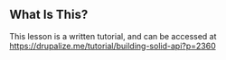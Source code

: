 ## What Is This?

This lesson is a written tutorial, and can be accessed at https://drupalize.me/tutorial/building-solid-api?p=2360
